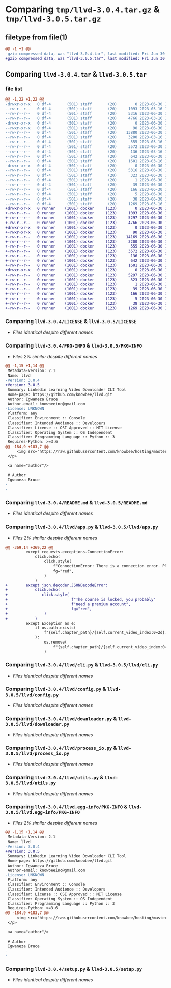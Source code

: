 # Comparing `tmp/llvd-3.0.4.tar.gz` & `tmp/llvd-3.0.5.tar.gz`

## filetype from file(1)

```diff
@@ -1 +1 @@
-gzip compressed data, was "llvd-3.0.4.tar", last modified: Fri Jun 30 12:30:41 2023, max compression
+gzip compressed data, was "llvd-3.0.5.tar", last modified: Fri Jun 30 14:09:38 2023, max compression
```

## Comparing `llvd-3.0.4.tar` & `llvd-3.0.5.tar`

### file list

```diff
@@ -1,22 +1,22 @@
-drwxr-xr-x   0 df-4       (501) staff       (20)        0 2023-06-30 12:30:41.429427 llvd-3.0.4/
--rw-r--r--   0 df-4       (501) staff       (20)     1093 2023-03-16 10:32:53.000000 llvd-3.0.4/LICENSE
--rw-r--r--   0 df-4       (501) staff       (20)     5316 2023-06-30 12:30:41.429313 llvd-3.0.4/PKG-INFO
--rw-r--r--   0 df-4       (501) staff       (20)     4766 2023-03-16 10:32:53.000000 llvd-3.0.4/README.md
-drwxr-xr-x   0 df-4       (501) staff       (20)        0 2023-06-30 12:30:41.428517 llvd-3.0.4/llvd/
--rwxr-xr-x   0 df-4       (501) staff       (20)       90 2023-06-30 12:29:51.000000 llvd-3.0.4/llvd/__init__.py
--rw-r--r--   0 df-4       (501) staff       (20)    13880 2023-06-30 12:29:51.000000 llvd-3.0.4/llvd/app.py
--rw-r--r--   0 df-4       (501) staff       (20)     3200 2023-03-16 10:32:53.000000 llvd-3.0.4/llvd/cli.py
--rw-r--r--   0 df-4       (501) staff       (20)      555 2023-03-16 10:32:53.000000 llvd-3.0.4/llvd/config.py
--rw-r--r--   0 df-4       (501) staff       (20)     3572 2023-06-30 12:29:51.000000 llvd-3.0.4/llvd/downloader.py
--rw-r--r--   0 df-4       (501) staff       (20)      136 2023-03-16 10:32:53.000000 llvd-3.0.4/llvd/exceptions.py
--rw-r--r--   0 df-4       (501) staff       (20)      642 2023-06-30 12:07:01.000000 llvd-3.0.4/llvd/process_io.py
--rw-r--r--   0 df-4       (501) staff       (20)     1601 2023-03-16 10:32:53.000000 llvd-3.0.4/llvd/utils.py
-drwxr-xr-x   0 df-4       (501) staff       (20)        0 2023-06-30 12:30:41.429160 llvd-3.0.4/llvd.egg-info/
--rw-r--r--   0 df-4       (501) staff       (20)     5316 2023-06-30 12:30:41.000000 llvd-3.0.4/llvd.egg-info/PKG-INFO
--rw-r--r--   0 df-4       (501) staff       (20)      323 2023-06-30 12:30:41.000000 llvd-3.0.4/llvd.egg-info/SOURCES.txt
--rw-r--r--   0 df-4       (501) staff       (20)        1 2023-06-30 12:30:41.000000 llvd-3.0.4/llvd.egg-info/dependency_links.txt
--rw-r--r--   0 df-4       (501) staff       (20)       39 2023-06-30 12:30:41.000000 llvd-3.0.4/llvd.egg-info/entry_points.txt
--rw-r--r--   0 df-4       (501) staff       (20)      166 2023-06-30 12:30:41.000000 llvd-3.0.4/llvd.egg-info/requires.txt
--rw-r--r--   0 df-4       (501) staff       (20)        5 2023-06-30 12:30:41.000000 llvd-3.0.4/llvd.egg-info/top_level.txt
--rw-r--r--   0 df-4       (501) staff       (20)       38 2023-06-30 12:30:41.429467 llvd-3.0.4/setup.cfg
--rw-r--r--   0 df-4       (501) staff       (20)     1269 2023-03-16 10:32:53.000000 llvd-3.0.4/setup.py
+drwxr-xr-x   0 runner    (1001) docker     (123)        0 2023-06-30 14:09:38.768085 llvd-3.0.5/
+-rw-r--r--   0 runner    (1001) docker     (123)     1093 2023-06-30 14:09:22.000000 llvd-3.0.5/LICENSE
+-rw-r--r--   0 runner    (1001) docker     (123)     5297 2023-06-30 14:09:38.768085 llvd-3.0.5/PKG-INFO
+-rw-r--r--   0 runner    (1001) docker     (123)     4766 2023-06-30 14:09:22.000000 llvd-3.0.5/README.md
+drwxr-xr-x   0 runner    (1001) docker     (123)        0 2023-06-30 14:09:38.764085 llvd-3.0.5/llvd/
+-rwxr-xr-x   0 runner    (1001) docker     (123)       90 2023-06-30 14:09:22.000000 llvd-3.0.5/llvd/__init__.py
+-rw-r--r--   0 runner    (1001) docker     (123)    14169 2023-06-30 14:09:22.000000 llvd-3.0.5/llvd/app.py
+-rw-r--r--   0 runner    (1001) docker     (123)     3200 2023-06-30 14:09:22.000000 llvd-3.0.5/llvd/cli.py
+-rw-r--r--   0 runner    (1001) docker     (123)      555 2023-06-30 14:09:22.000000 llvd-3.0.5/llvd/config.py
+-rw-r--r--   0 runner    (1001) docker     (123)     3572 2023-06-30 14:09:22.000000 llvd-3.0.5/llvd/downloader.py
+-rw-r--r--   0 runner    (1001) docker     (123)      136 2023-06-30 14:09:22.000000 llvd-3.0.5/llvd/exceptions.py
+-rw-r--r--   0 runner    (1001) docker     (123)      642 2023-06-30 14:09:22.000000 llvd-3.0.5/llvd/process_io.py
+-rw-r--r--   0 runner    (1001) docker     (123)     1601 2023-06-30 14:09:22.000000 llvd-3.0.5/llvd/utils.py
+drwxr-xr-x   0 runner    (1001) docker     (123)        0 2023-06-30 14:09:38.768085 llvd-3.0.5/llvd.egg-info/
+-rw-r--r--   0 runner    (1001) docker     (123)     5297 2023-06-30 14:09:38.000000 llvd-3.0.5/llvd.egg-info/PKG-INFO
+-rw-r--r--   0 runner    (1001) docker     (123)      323 2023-06-30 14:09:38.000000 llvd-3.0.5/llvd.egg-info/SOURCES.txt
+-rw-r--r--   0 runner    (1001) docker     (123)        1 2023-06-30 14:09:38.000000 llvd-3.0.5/llvd.egg-info/dependency_links.txt
+-rw-r--r--   0 runner    (1001) docker     (123)       39 2023-06-30 14:09:38.000000 llvd-3.0.5/llvd.egg-info/entry_points.txt
+-rw-r--r--   0 runner    (1001) docker     (123)      166 2023-06-30 14:09:38.000000 llvd-3.0.5/llvd.egg-info/requires.txt
+-rw-r--r--   0 runner    (1001) docker     (123)        5 2023-06-30 14:09:38.000000 llvd-3.0.5/llvd.egg-info/top_level.txt
+-rw-r--r--   0 runner    (1001) docker     (123)       38 2023-06-30 14:09:38.768085 llvd-3.0.5/setup.cfg
+-rw-r--r--   0 runner    (1001) docker     (123)     1269 2023-06-30 14:09:22.000000 llvd-3.0.5/setup.py
```

### Comparing `llvd-3.0.4/LICENSE` & `llvd-3.0.5/LICENSE`

 * *Files identical despite different names*

### Comparing `llvd-3.0.4/PKG-INFO` & `llvd-3.0.5/PKG-INFO`

 * *Files 2% similar despite different names*

```diff
@@ -1,15 +1,14 @@
 Metadata-Version: 2.1
 Name: llvd
-Version: 3.0.4
+Version: 3.0.5
 Summary: Linkedin Learning Video Downloader CLI Tool
 Home-page: https://github.com/knowbee/llvd.git
 Author: Igwaneza Bruce
 Author-email: knowbeeinc@gmail.com
-License: UNKNOWN
 Platform: any
 Classifier: Environment :: Console
 Classifier: Intended Audience :: Developers
 Classifier: License :: OSI Approved :: MIT License
 Classifier: Operating System :: OS Independent
 Classifier: Programming Language :: Python :: 3
 Requires-Python: >=3.6
@@ -184,9 +183,7 @@
     <img src="https://raw.githubusercontent.com/knowbee/hosting/master/assets/progress_llvd.png" width="auto" height="auto"/>
 </p>
 
 <a name="author"/>
 
 # Author
 Igwaneza Bruce
-
-
```

### Comparing `llvd-3.0.4/README.md` & `llvd-3.0.5/README.md`

 * *Files identical despite different names*

### Comparing `llvd-3.0.4/llvd/app.py` & `llvd-3.0.5/llvd/app.py`

 * *Files 2% similar despite different names*

```diff
@@ -369,14 +369,22 @@
         except requests.exceptions.ConnectionError:
             click.echo(
                 click.style(
                     f"ConnectionError: There is a connection error. Please check your connectivity.\n",
                     fg="red",
                 )
             )
+        except json.decoder.JSONDecodeError: 
+            click.echo(
+               click.style(
+                            f"The course is locked, you probably"
+                            f"need a premium account",
+                            fg="red",
+                )
+            )
         except Exception as e:
             if os.path.exists(
                 f"{self.chapter_path}/{self.current_video_index:0=2d}. {clean_name(self.current_video_name)}.mp4"
             ):
                 os.remove(
                     f"{self.chapter_path}/{self.current_video_index:0=2d}. {clean_name(self.current_video_name)}.mp4"
                 )
```

### Comparing `llvd-3.0.4/llvd/cli.py` & `llvd-3.0.5/llvd/cli.py`

 * *Files identical despite different names*

### Comparing `llvd-3.0.4/llvd/config.py` & `llvd-3.0.5/llvd/config.py`

 * *Files identical despite different names*

### Comparing `llvd-3.0.4/llvd/downloader.py` & `llvd-3.0.5/llvd/downloader.py`

 * *Files identical despite different names*

### Comparing `llvd-3.0.4/llvd/process_io.py` & `llvd-3.0.5/llvd/process_io.py`

 * *Files identical despite different names*

### Comparing `llvd-3.0.4/llvd/utils.py` & `llvd-3.0.5/llvd/utils.py`

 * *Files identical despite different names*

### Comparing `llvd-3.0.4/llvd.egg-info/PKG-INFO` & `llvd-3.0.5/llvd.egg-info/PKG-INFO`

 * *Files 2% similar despite different names*

```diff
@@ -1,15 +1,14 @@
 Metadata-Version: 2.1
 Name: llvd
-Version: 3.0.4
+Version: 3.0.5
 Summary: Linkedin Learning Video Downloader CLI Tool
 Home-page: https://github.com/knowbee/llvd.git
 Author: Igwaneza Bruce
 Author-email: knowbeeinc@gmail.com
-License: UNKNOWN
 Platform: any
 Classifier: Environment :: Console
 Classifier: Intended Audience :: Developers
 Classifier: License :: OSI Approved :: MIT License
 Classifier: Operating System :: OS Independent
 Classifier: Programming Language :: Python :: 3
 Requires-Python: >=3.6
@@ -184,9 +183,7 @@
     <img src="https://raw.githubusercontent.com/knowbee/hosting/master/assets/progress_llvd.png" width="auto" height="auto"/>
 </p>
 
 <a name="author"/>
 
 # Author
 Igwaneza Bruce
-
-
```

### Comparing `llvd-3.0.4/setup.py` & `llvd-3.0.5/setup.py`

 * *Files identical despite different names*

